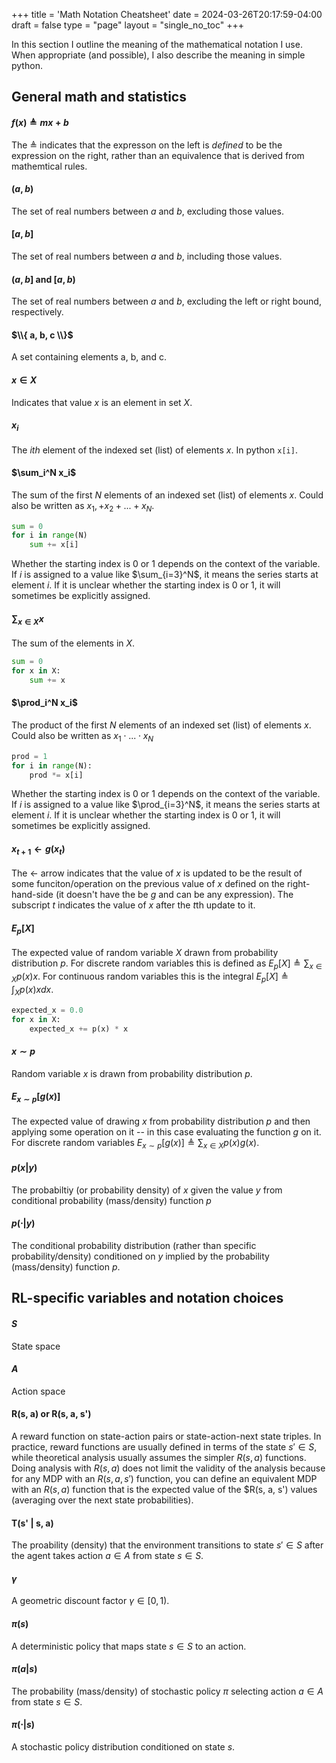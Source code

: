 +++
title = 'Math Notation Cheatsheet'
date = 2024-03-26T20:17:59-04:00
draft = false
type = "page"
layout = "single_no_toc"
+++

In this section I outline the meaning of the mathematical notation I use. When appropriate (and possible), I also describe the meaning in simple python.

## General math and statistics

#### $f(x) \triangleq mx + b$

The $\triangleq$ indicates that the expresson on the left is _defined_ to be the expression on the right, rather than an equivalence that is derived from mathemtical rules.

#### $(a, b)$

The set of real numbers between $a$ and $b$, excluding those values.

#### $[a, b]$

The set of real numbers between $a$ and $b$, including those values.

#### $(a, b]$ and $[a, b)$

The set of real numbers between $a$ and $b$, excluding the left or right bound, respectively.

#### $\\{ a, b, c \\}$

A set containing elements a, b, and c.

#### $x \in X$

Indicates that value $x$ is an element in set $X$.

#### $x_i$

The $ith$ element of the indexed set (list) of elements $x$. In python `x[i]`.

#### $\sum_i^N x_i$

The sum of the first $N$ elements of an indexed set (list) of elements $x$. Could also be written as $x_1, + x_2 + ... + x_N$.

```python
sum = 0
for i in range(N)
    sum += x[i]
```

Whether the starting index is 0 or 1 depends on the context of the variable. If $i$ is assigned to a value like $\sum_{i=3}^N$, it means the series starts at element $i$. If it is unclear whether the starting index is 0 or 1, it will sometimes be explicitly assigned.

#### $\sum_{x \in X} x$

The sum of the elements in $X$.

```python
sum = 0
for x in X:
    sum += x
```

#### $\prod_i^N x_i$

The product of the first $N$ elements of an indexed set (list) of elements $x$. Could also be written as $x_1 \cdot ... \cdot x_N$

```python
prod = 1
for i in range(N):
    prod *= x[i]
```

Whether the starting index is 0 or 1 depends on the context of the variable. If $i$ is assigned to a value like $\prod_{i=3}^N$, it means the series starts at element $i$. If it is unclear whether the starting index is 0 or 1, it will sometimes be explicitly assigned.

#### $x_{t+1} \gets g(x_t)$

The $\gets$ arrow indicates that the value of $x$ is updated to be the result of some funciton/operation on the previous value of $x$ defined on the right-hand-side (it doesn't have the be $g$ and can be any expression). The subscript $t$ indicates the value of $x$ after the
$t$th update to it.

#### $E_p[X]$

The expected value of random variable $X$ drawn from probability distribution $p$. For discrete random variables this is defined as $E_p[X] \triangleq \sum_{x \in X} p(x) x$. For continuous random variables this is the integral $E_p[X] \triangleq \int_X p(x) x dx$.

```python
expected_x = 0.0
for x in X:
    expected_x += p(x) * x
```

#### $x \sim p$

Random variable $x$ is drawn from probability distribution $p$.

#### $E_{x \sim p} [ g(x) ]$

The expected value of drawing $x$ from probability distribution $p$ and then applying some operation on it -- in this case evaluating the function $g$ on it. For discrete random variables $E_{x \sim p} [ g(x) ] \triangleq \sum_{x \in X} p(x) g(x)$.

#### $p(x | y)$

The probabiltiy (or probability density) of $x$ given the value $y$ from conditional probability (mass/density) function $p$

#### $p( \cdot | y)$

The conditional probability distribution (rather than specific probability/density) conditioned on $y$ implied by the probability (mass/density) function $p$.

## RL-specific variables and notation choices

#### $S$

State space

#### $A$

Action space

#### R(s, a) or R(s, a, s')

A reward function on state-action pairs or state-action-next state triples. In practice, reward functions are usually defined in terms of the state $s' \in S$, while theoretical analysis usually assumes the simpler $R(s, a)$ functions. Doing analysis with $R(s, a)$ does not limit the validity of the analysis because for any MDP with an $R(s, a, s')$ function, you can define an equivalent MDP with an $R(s, a)$ function that is the expected value of the $R(s, a, s') values (averaging over the next state probabilities).

#### T(s' | s, a)

The proability (density) that the environment transitions to state $s' \in S$ after the agent takes action $a \in A$ from state $s \in S$.

#### $\gamma$

A geometric discount factor $\gamma \in [0, 1)$.

#### $\pi(s)$

A deterministic policy that maps state $s \in S$ to an action.

#### $\pi(a | s)$

The probability (mass/density) of stochastic policy $\pi$ selecting action $a \in A$ from state $s \in S$.

#### $\pi(\cdot | s)$

A stochastic policy distribution conditioned on state $s$.
